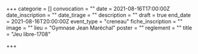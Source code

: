+++
categorie = []
convocation = ""
date = 2021-08-16T17:00:00Z
date_inscription = ""
date_tirage = ""
description = ""
draft = true
end_date = 2021-08-16T20:00:00Z
event_type = "creneau"
fiche_inscription = ""
image = ""
lieu = "Gymnase Jean Maréchal"
poster = ""
reglement = ""
title = "Jeu libre-1708"

+++
